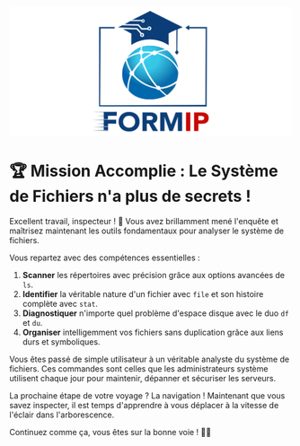 ![Formip](../assets/formip_logo_padded.png)

# 🏆 Mission Accomplie : Le Système de Fichiers n'a plus de secrets !

Excellent travail, inspecteur ! 🎉 Vous avez brillamment mené l'enquête et maîtrisez maintenant les outils fondamentaux pour analyser le système de fichiers.

Vous repartez avec des compétences essentielles :
1. **Scanner** les répertoires avec précision grâce aux options avancées de `ls`.
2. **Identifier** la véritable nature d'un fichier avec `file` et son histoire complète avec `stat`.
3. **Diagnostiquer** n'importe quel problème d'espace disque avec le duo `df` et `du`.
4. **Organiser** intelligemment vos fichiers sans duplication grâce aux liens durs et symboliques.

Vous êtes passé de simple utilisateur à un véritable analyste du système de fichiers. Ces commandes sont celles que les administrateurs système utilisent chaque jour pour maintenir, dépanner et sécuriser les serveurs.

La prochaine étape de votre voyage ? La navigation ! Maintenant que vous savez inspecter, il est temps d'apprendre à vous déplacer à la vitesse de l'éclair dans l'arborescence.

Continuez comme ça, vous êtes sur la bonne voie ! 🐧✨